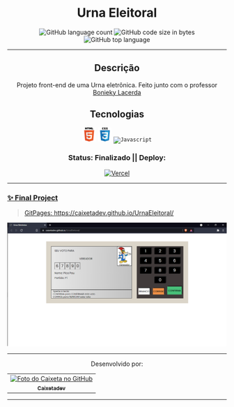 <h1 align = "center">Urna Eleitoral</h1>
<p align = "center"><img alt="GitHub language count" src="https://img.shields.io/github/languages/count/Caixetadev/urnaeleitoral">
  <img alt="GitHub code size in bytes" src="https://img.shields.io/github/languages/code-size/Caixetadev/urnaeleitoral?color=black">
  <img alt="GitHub top language" src="https://img.shields.io/github/languages/top/caixetadev/urnaeleitoral?color=green">
  
  ---
  
 <h2 align = "center"> Descrição </h2>
 <p align = "center"> Projeto front-end de uma Urna eletrônica. Feito junto com o professor <a href="https://www.youtube.com/watch?v=hF_VMWnsY00&t=6985s">Bonieky Lacerda</a></p>

<h2 align = "center">Tecnologias </h2>

<p align = "center">
<code><img height="32" src="https://raw.githubusercontent.com/github/explore/80688e429a7d4ef2fca1e82350fe8e3517d3494d/topics/html/html.png" alt="HTML5"/></code>
<code><img height="32" src="https://raw.githubusercontent.com/github/explore/80688e429a7d4ef2fca1e82350fe8e3517d3494d/topics/css/css.png" alt="CSS"/></code>
<code><img height="32" src="https://seeklogo.com/images/J/javascript-logo-E967E87D74-seeklogo.com.png" alt="Javascript"/></code>

</p>

<h3 align = "center">Status: Finalizado || Deploy: </h3>  
<p align = "center"><a href = "https://caixetadev.github.io/UrnaEleitoral/"><img alt="Vercel" src="https://img.shields.io/badge/vercel%20-%23000000.svg?&style=for-the-badge&logo=vercel&logoColor=white"/</a></p>

---
### ✨ Final Project
> GitPages: https://caixetadev.github.io/UrnaEleitoral/
<p align="center">
  <img src="https://github.com/Caixetadev/UrnaEleitoral/blob/main/img/Captura%20de%20Tela%20(73).png" />
</p>

---

<p align = "center"> Desenvolvido por:</p>

<table> <tr> <td align="center"> <a href="https://github.com/Caixetadev"> <img src="https://avatars.githubusercontent.com/u/87894998?v=4" width="100px;" alt="Foto do Caixeta no GitHub"/><br> <sub> <b>Caixetadev</b> </sub> </a> </td> </table>

---
